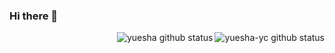 ### Hi there 👋

<!--
**khjxiaogu/khjxiaogu** is a ✨ _special_ ✨ repository because its `README.md` (this file) appears on your GitHub profile.

Here are some ideas to get you started:

- 🔭 I’m currently working on ...
- 🌱 I’m currently learning ...
- 👯 I’m looking to collaborate on ...
- 🤔 I’m looking for help with ...
- 💬 Ask me about ...
- 📫 How to reach me: ...
- 😄 Pronouns: ...
- ⚡ Fun fact: ...
-->

<img align="right" alt="yuesha-yc github status" src="https://github-readme-stats.vercel.app/api?username=yuesha-yc&show_icons=true&hide_border=true&theme=radical"></img>

<img align="right" alt="yuesha github status" src="https://github-readme-stats.vercel.app/api/top-langs/?username=yuesha&show_icons=true&hide_border=true&theme=radical&layout=compact"></img> 
